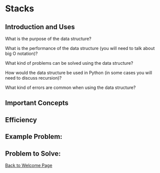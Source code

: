 # Stacks

## Introduction and Uses

What is the purpose of the data structure?

What is the performance of the data structure (you will need to talk about big O notation)?

What kind of problems can be solved using the data structure?

How would the data structure be used in Python (in some cases you will need to discuss recursion)?

What kind of errors are common when using the data structure?

## Important Concepts

## Efficiency

## Example Problem: 

## Problem to Solve: 
[Back to Welcome Page](https://github.com/katereclark/data_structures_tutorial/blob/main/0-welcome.md)
